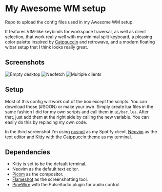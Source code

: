 # My Awesome WM setup
Repo to upload the config files used in my Awesome WM setup. 

It features VIM-like keybinds for workspace traversal, as well as client selection, that work really well with my minimal split keyboard, a pleasing color palette inspired by [Catppuccin](https://catppuccin.com/) and retrowave, and a modern floating wibar setup that I think looks really great.

## Screenshots
![Empty desktop](https://i.imgur.com/EmkRoFj.png)
![Neofetch](https://i.imgur.com/GTpqmDl.png)
![Multiple clients](https://i.imgur.com/s94FA67.png)

## Setup
Most of this config will work out of the box except the scripts. You can download those (#SOON) or make your own. Simply create lua files in the same fashion I did for my own scripts and call them in `ui/bar.lua`. After that, just add them at the right side by calling the new variable. You can easily do this by replacing my own code.

In the third screenshot I'm using [ncspot](https://github.com/hrkfdn/ncspot) as my Spotify client, [Neovim](https://neovim.io/) as the text editor and [Kitty](https://sw.kovidgoyal.net/kitty/) with the Catppuccin theme as my terminal.

## Dependencies
- Kitty is set to be the default terminal.
- Neovim as the default text editor.
- [Picom](https://github.com/yshui/picom) as the compositor.
- [Flameshot](https://flameshot.org/) as the screenshotting tool.
- [PipeWire](https://gitlab.freedesktop.org/pipewire/pipewire) with the PulseAudio plugin for audio control.
